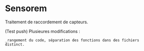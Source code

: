 # Sensorem
Traitement de raccordement de capteurs. 

(Test push)
Plusieures modifications :

    _rangement du code, séparation des fonctions dans des fichiers distinct.
